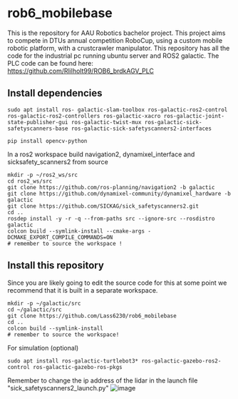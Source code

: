 # rob6_mobilebase
This is the repository for AAU Robotics bachelor project. This project aims to compete in DTUs annual competition RoboCup, using a custom mobile robotic platform, with a crustcrawler manipulator. This repository has all the code for the industrial pc running ubuntu server and ROS2 galactic. The PLC code can be found here: https://github.com/Rlilholt99/ROB6_brdkAGV_PLC  

## Install dependencies
```
sudo apt install ros- galactic-slam-toolbox ros-galactic-ros2-control ros-galactic-ros2-controllers ros-galactic-xacro ros-galactic-joint-state-publisher-gui ros-galactic-twist-mux ros-galactic-sick-safetyscanners-base ros-galactic-sick-safetyscanners2-interfaces

pip install opencv-python
```


In a ros2 workspace build navigation2, dynamixel_interface and sicksafety_scanners2 from source 
```
mkdir -p ~/ros2_ws/src
cd ros2_ws/src
git clone https://github.com/ros-planning/navigation2 -b galactic
git clone https://github.com/dynamixel-community/dynamixel_hardware -b galactic
git clone https://github.com/SICKAG/sick_safetyscanners2.git 
cd ..
rosdep install -y -r -q --from-paths src --ignore-src --rosdistro galactic
colcon build --symlink-install --cmake-args -DCMAKE_EXPORT_COMPILE_COMMANDS=ON
# remember to source the workspace !
```

## Install this repository
Since you are likely going to edit the source code for this at some point we recommend that it is built in a separate workspace.
```
mkdir -p ~/galactic/src
cd ~/galactic/src
git clone https://github.com/Lass6230/rob6_mobilebase
cd ..
colcon build --symlink-install
# remember to source the workspace!
```



For simulation (optional)
```
sudo apt install ros-galactic-turtlebot3* ros-galactic-gazebo-ros2-control ros-galactic-gazebo-ros-pkgs
```

Remember to change the ip address of the lidar in the launch file "sick_safetyscanners2_launch.py"
![image](https://user-images.githubusercontent.com/72868875/221827761-76bf8fb8-b73b-453e-bda0-a2229671764b.png)